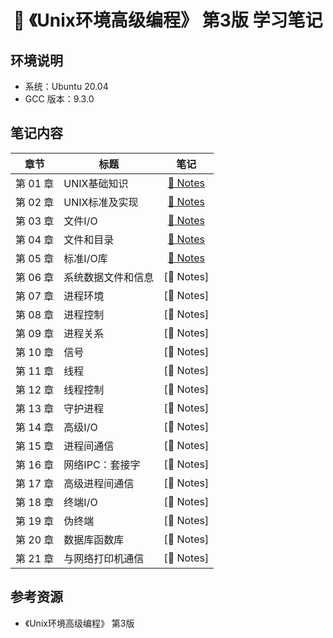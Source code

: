 <h1 align="center">📒 《Unix环境高级编程》 第3版 学习笔记</h1>

## 环境说明
- 系统：Ubuntu 20.04
- GCC 版本：9.3.0

## 笔记内容
|章节|标题|笔记|
|--|--|:--:|
|第 01 章|UNIX基础知识|[📒 Notes](./Chapter01/)|
|第 02 章|UNIX标准及实现|[📒 Notes](./Chapter02/)|
|第 03 章|文件I/O|[📒 Notes](./Chapter03/)|
|第 04 章|文件和目录|[📒 Notes](./Chapter04/)|
|第 05 章|标准I/O库|[📒 Notes](./Chapter05/)|
|第 06 章|系统数据文件和信息|[📒 Notes]|
|第 07 章|进程环境|[📒 Notes]|
|第 08 章|进程控制|[📒 Notes]|
|第 09 章|进程关系|[📒 Notes]|
|第 10 章|信号|[📒 Notes]|
|第 11 章|线程|[📒 Notes]|
|第 12 章|线程控制|[📒 Notes]|
|第 13 章|守护进程|[📒 Notes]|
|第 14 章|高级I/O|[📒 Notes]|
|第 15 章|进程间通信|[📒 Notes]|
|第 16 章|网络IPC：套接字|[📒 Notes]|
|第 17 章|高级进程间通信|[📒 Notes]|
|第 18 章|终端I/O|[📒 Notes]|
|第 19 章|伪终端|[📒 Notes]|
|第 20 章|数据库函数库|[📒 Notes]|
|第 21 章|与网络打印机通信|[📒 Notes]|


## 参考资源
- 《Unix环境高级编程》 第3版
